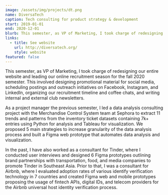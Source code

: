 ```yaml
---
image: /assets/img/projects/dt.png
name: DiversaTech
caption: Tech consulting for product strategy & development
start: 2019-01-01
end: 2020-12-01
blurb: This semester, as VP of Marketing, I took charge of redesigning our entire website and leading our online recruitment season for the fall 2020 semester. This involved designing promotional graphics for social media, scheduling postings and outreach initiatives on Facebook, Instagram, and LinkedIn, and writing monthly internal and external newsletters.
links:
  - title: See website
    url: http://diversatech.org/
    style: website
featured: false
---
```

This semester, as VP of Marketing, I took charge of redesigning our entire website and leading our online recruitment season for the fall 2020 semester. This involved designing promotional material for social media, scheduling postings and outreach initiatives on Facebook, Instagram, and LinkedIn, organizing our recruitment timeline and coffee chats, and writing internal and external club newsletters.

As a project manager the previous semester, I led a data analysis consulting project with the Merchandise Control System team at Sephora to extract 11 trends and patterns from the inventory ticket datasets containing 7k+ entries using Python for analysis and Tableau for visualization. We proposed 5 main strategies to increase granularity of the data analysis process and built a Figma web prototype that automates data analysis and visualization.

In the past, I have also worked as a consultant for Tinder, where I conducted user interviews and designed 6 Figma prototypes outlining brand partnerships with transportation, food, and media companies to promote Tinder in Southeast Asia. Prior to that, I was a consultant for Airbnb, where I evaluated adoption rates of various identify verification technology in 7 countries and created Figma web and mobile prototypes proposing the usage of fintech APIs, digital IDs, and telecom providers for the Airbnb universal host identity verification process.
